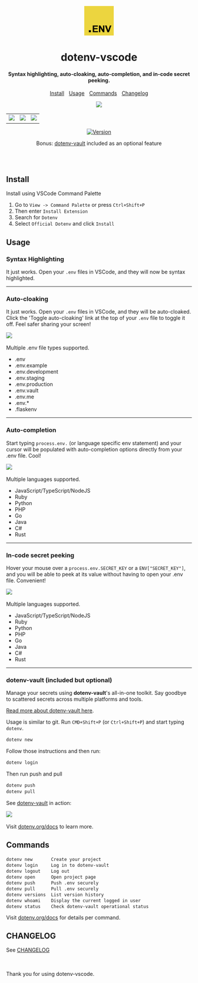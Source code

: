 <div align="center">
  <a href="https://dotenv.org/docs?r=8"><img src="https://raw.githubusercontent.com/motdotla/dotenv/master/dotenv.png" alt="dotenv-vscode" width="80" height="80"></a>
  <h1>dotenv-vscode</h1>
  <h4 align="center">Syntax highlighting, auto-cloaking, auto-completion, and in-code secret peeking.</h4>

  <p align="center">
    <a href="#install">Install</a>
    <img src="https://img.spacergif.org/v1/spacer.gif" width="5" height="1">
    <a href="#usage">Usage</a>
    <img src="https://img.spacergif.org/v1/spacer.gif" width="5" height="1">
    <a href="#commands" target="_blank">Commands</a>
    <img src="https://img.spacergif.org/v1/spacer.gif" width="5" height="1">
    <a href="#changelog" target="_blank">Changelog</a>
  </p>

  <a href="https://marketplace.visualstudio.com/items?itemName=dotenv.dotenv-vscode">
    <img src="https://res.cloudinary.com/dotenv-org/image/upload/v1679527751/dotenv-vscode_ilezvb.png"/>
  </a>

  <table>
    <tr>
      <td>
        <a href="https://res.cloudinary.com/dotenv-org/image/upload/v1679528507/dotenv-vscode-autocloaking_kpr0ly.png"><img src="https://res.cloudinary.com/dotenv-org/image/upload/v1679528507/dotenv-vscode-autocloaking_kpr0ly.png"/></a>
      </td>
      <td>
        <a href="https://res.cloudinary.com/dotenv-org/image/upload/v1679528507/dotenv-vscode-autocompletion_rqlanf.png"><img src="https://res.cloudinary.com/dotenv-org/image/upload/v1679528507/dotenv-vscode-autocompletion_rqlanf.png"/></a>
      </td>
      <td>
        <a href="https://res.cloudinary.com/dotenv-org/image/upload/v1679528506/dotenv-vscode-secretpeeking_byznii.png"><img src="https://res.cloudinary.com/dotenv-org/image/upload/v1679528506/dotenv-vscode-secretpeeking_byznii.png"/></a>
      </td>
    </tr>
  </table>

  <a href="https://github.com/dotenv-org/dotenv-vscode"><img src="https://img.shields.io/visual-studio-marketplace/v/dotenv.dotenv-vscode?label=VS%20Marketplace&logo=visual-studio-code" alt="Version"></a>

  <p>Bonus: <a href="https://dotenv.org" target="_blank">dotenv-vault</a> included as an optional feature</p>
  <br/>
  <br/>
</div>

## Install

Install using VSCode Command Palette

1. Go to `View -> Command Palette` or press `Ctrl+Shift+P`
2. Then enter `Install Extension`
3. Search for `Dotenv`
4. Select `Official Dotenv` and click `Install`

## Usage

### Syntax Highlighting

It just works. Open your `.env` files in VSCode, and they will now be syntax highlighted.

<hr/>

### Auto-cloaking

It just works. Open your `.env` files in VSCode, and they will be auto-cloaked. Click the 'Toggle auto-cloaking' link at the top of your `.env` file to toggle it off. Feel safer sharing your screen!

<img src="https://res.cloudinary.com/dotenv-org/image/upload/v1664140588/toggle_itemcq.gif">

Multiple .env file types supported.

* .env
* .env.example
* .env.development
* .env.staging
* .env.production
* .env.vault
* .env.me
* .env.*
* .flaskenv

<hr/>

### Auto-completion

Start typing `process.env.` (or language specific env statement) and your cursor will be populated with auto-completion options directly from your .env file. Cool!

<img src="https://res.cloudinary.com/dotenv-org/image/upload/v1664140944/autocomplete_snic6t.gif"/>

Multiple languages supported.

* JavaScript/TypeScript/NodeJS
* Ruby
* Python
* PHP
* Go
* Java
* C#
* Rust

<hr/>

### In-code secret peeking

Hover your mouse over a `process.env.SECRET_KEY` or a `ENV["SECRET_KEY"]`, and you will be able to peek at its value without having to open your .env file. Convenient!

<img src="https://res.cloudinary.com/dotenv-org/image/upload/v1664141169/secret-peeking_byzwex.gif"/>

Multiple languages supported.

* JavaScript/TypeScript/NodeJS
* Ruby
* Python
* PHP
* Go
* Java
* C#
* Rust

<hr/>

### dotenv-vault (included but optional)

Manage your secrets using <strong>dotenv-vault</strong>'s all-in-one toolkit. Say goodbye to scattered secrets across multiple platforms and tools.

<a href="https://dotenv.org/" target="_blank">Read more about dotenv-vault here</a>. 

Usage is similar to git. Run `CMD+Shift+P` (or `Ctrl+Shift+P`) and start typing `dotenv`.

```bash
dotenv new
```

Follow those instructions and then run:

```bash
dotenv login
```

Then run push and pull

```bash
dotenv push
dotenv pull
```

See <a href="https://dotenv.org" target="_blank">dotenv-vault</a> in action:

<img src="https://raw.githubusercontent.com/dotenv-org/dotenv-vscode/master/overview.gif">

Visit [dotenv.org/docs](https://www.dotenv.org/docs/security/overview?r=8) to learn more.

## Commands

```
dotenv new       Create your project
dotenv login     Log in to dotenv-vault
dotenv logout    Log out
dotenv open      Open project page
dotenv push      Push .env securely
dotenv pull      Pull .env securely
dotenv versions  List version history
dotenv whoami    Display the current logged in user
dotenv status    Check dotenv-vault operational status
```

Visit [dotenv.org/docs](https://www.dotenv.org/docs/dotenv-vault?r=8) for details per command.

## CHANGELOG

See [CHANGELOG](CHANGELOG.md)

<br/>
<br/>
Thank you for using dotenv-vscode.
